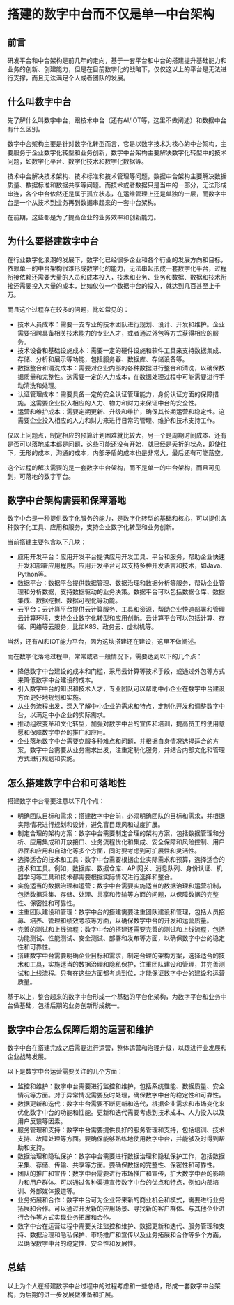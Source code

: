 # 搭建的数字中台而不仅是单一中台架构

## 前言

研发平台和中台架构是前几年的走向，基于一套平台和中台的搭建提升基础能力和业务的创新、创建能力，但是在目前数字化的战略下，仅仅这以上的平台是无法进行支撑，而且无法满足个人或者团队的发展。

## 什么叫数字中台
先了解什么叫数字中台，跟技术中台（还有AI/IOT等，这里不做阐述）和数据中台有什么区别。

数字中台架构主要是针对数字化转型而言，它是以数字技术为核心的中台架构，主要服务于企业数字化转型和业务创新，数字中台架构主要解决数字化转型中的技术问题，如数字化平台、数字化技术和数字化数据等。

技术中台解决技术架构、技术标准和技术管理等问题，数据中台架构主要解决数据质量、数据标准和数据共享等问题。而技术或者数据只是当中的一部分，无法形成串连，各个中台依然还是属于孤立状态，在运维管理上还是单独的一层，而数字中台是一个从技术到业务再到数据串起来的一套中台架构。

在前期，这些都是为了提高企业的业务效率和创新能力。

## 为什么要搭建数字中台
在行业数字化浪潮的发展下，数字化已经很多企业和各个行业的发展方向和目标，依赖单一的中台架构很难形成数字化的能力，无法串起形成一套数字化平台，过程衔接依赖还需要大量的人员和成本投入，技术和业务、业务和数据、数据和技术衔接还需要投入大量的成本，比如仅仅一个数据中台的投入，就达到几百甚至上千万。

而且这个过程存在较多的问题，比如常见的：

- 技术人员成本：需要一支专业的技术团队进行规划、设计、开发和维护。企业需要招聘具备相关技术能力的专业人才，或者通过外包等方式获得相应的服务。
- 技术设备和基础设施成本：需要一定的硬件设施和软件工具来支持数据集成、存储、分析和展示等功能，包括服务器、数据库、存储设备等。
- 数据整合和清洗成本：需要对企业内部的各种数据进行整合和清洗，以确保数据质量和完整性。这需要一定的人力成本，在数据处理过程中可能需要进行手动清洗和处理。
- 认证管理成本：需要具备一定的安全认证管理能力，身份认证方面的保障措施。这需要企业投入相应的人力、物力和财力来保证中台的安全性。
- 运营和维护成本：需要定期更新、升级和维护，确保其长期运营和稳定性。这需要企业投入相应的人力和财力来进行日常的管理、维护和技术支持工作。

仅以上问题点，制定相应的预算计划困难就比较大，另一个是周期时间成本、还有是否可以落地成本都是问题，这些可能还没有开始，就已经是夭折的状态，即使往下，无形的成本，沟通的成本，内部矛盾的成本也是非常大，最后还有可能落空。

这个过程的解决需要的是一套数字中台架构，而不是单一的中台架构，而且可见到，可落地的数字平台。

## 数字中台架构需要和保障落地
数字中台是一种提供数字化服务的能力，是数字化转型的基础和核心，可以提供各种数字化工具、应用和服务，支持企业数字化转型和业务创新。


当前搭建主要包含以下几块：

- 应用开发平台：应用开发平台提供应用开发工具、平台和服务，帮助企业快速开发和部署应用程序。应用开发平台可以支持多种开发语言和技术，如Java、Python等。
- 数据平台：数据平台提供数据管理、数据治理和数据分析等服务，帮助企业管理和分析数据，支持数据驱动的业务决策。数据平台可以包括数据仓库、数据集成、数据挖掘、数据可视化等功能。
- 云平台：云计算平台提供云计算服务、工具和资源，帮助企业快速部署和管理云计算环境，支持企业数字化转型和应用创新。云计算平台可以包括计算、存储、网络等云服务，比如K8S、政务云、虚拟机等。

当然，还有AI和IOT能力平台，因为这块搭建还在建设，这里不做阐述。

而在数字化落地过程中，常常或者一般情况下，需要达到以下的几个点：

- 降低数字中台建设的成本和门槛，采用云计算等技术手段，或通过外包等方式来降低数字中台建设的成本。
- 引入数字中台的知识和技术人才，专业团队可以帮助中小企业在数字中台建设方面更好地规划和实施。
- 从业务流程出发，深入了解中小企业的需求和特点，定制化开发和调整数字中台，以满足中小企业的实际需求。
- 推动组织变革和文化转型，加强对数字中台的宣传和培训，提高员工的使用意愿和保障数字中台的推广和应用。
- 企业落地数字中台需要克服多种难点和问题，并根据自身情况选择适合的方案。数字中台需要从业务需求出发，注重定制化服务，并结合内部文化和管理方式进行规划和实施。

## 怎么搭建数字中台和可落地性
搭建数字中台需要注意以下几个点：

- 明确团队目标和需求：搭建数字中台前，必须明确团队的目标和需求，并根据实际情况进行规划和设计，避免盲目跟风和过度扩展。
- 制定合理的架构方案：数字中台需要制定合理的架构方案，包括数据管理和分析、应用集成和开放接口、业务流程优化和集成、安全保障和风险控制、用户界面和应用和自动化等多个方面，同时要考虑到可扩展性和灵活性。
- 选择适合的技术和工具：数字中台需要根据企业实际需求和预算，选择适合的技术和工具。例如，数据库、数据仓库、API网关、消息队列、身份认证、机器学习等工具和技术都需要根据实际情况进行选择和整合。
- 实施适当的数据治理和运营：数字中台需要实施适当的数据治理和运营机制，包括数据采集、存储、处理、共享和传输等方面的问题，以保障数据的完整性、保密性和可靠性。
- 注重团队建设和管理：数字中台的搭建需要注重团队建设和管理，包括人员招募、培养、管理和绩效考核等方面，以确保数字中台的开发和运营质量。
- 完善的测试和上线流程：数字中台的搭建还需要完善的测试和上线流程，包括功能测试、性能测试、安全测试、部署和发布等方面，以确保数字中台的稳定性和可靠性。
- 搭建数字中台需要明确企业目标和需求，制定合理的架构方案，选择适合的技术和工具，实施适当的数据治理和隐私保护，注重团队建设和管理，并完善测试和上线流程。只有在这些方面都考虑到位，才能保证数字中台的建设和运营质量。

基于以上，整合起来的数字中台形成一个基础的平台化架构，为数字平台和业务中台做基础，包括后期的业务创新形成统一。

## 数字中台怎么保障后期的运营和维护
数字中台在搭建完成之后需要进行运营，整体运营和治理升级，以跟进行业发展和企业战略发展。


以下是数字中台运营需要关注的几个方面：

- 监控和维护：数字中台需要进行监控和维护，包括系统性能、数据质量、安全情况等方面。对于异常情况需要及时处理，确保数字中台的稳定性和可靠性。
- 数据更新和迭代：数字中台需要不断更新和迭代，根据企业需求和市场变化来优化数字中台的功能和性能。更新和迭代需要考虑到技术成本、人力投入以及用户反馈等因素。
- 服务管理和支持：数字中台需要提供良好的服务管理和支持，包括培训、技术支持、故障处理等方面。要确保能够熟练地使用数字中台，并能够及时得到帮助和支持。
- 数据治理和隐私保护：数字中台需要进行数据治理和隐私保护工作，包括数据采集、存储、传输、共享等方面。要确保数据的完整性、保密性和可靠性。
- 团队的推广和宣传：数字中台需要进行市场推广和宣传，扩大数字中台的影响力和用户群体。可以通过各种渠道宣传数字中台的优点和特点，例如内部培训、外部媒体报道等。
- 业务拓展和合作：数字中台可为企业带来新的商业机会和模式，需要进行业务拓展和合作。可以通过开发新的应用场景、寻找新的客户群体、与其他企业进行合作等方式实现业务拓展和合作。
- 数字中台在运营过程中需要关注监控和维护、数据更新和迭代、服务管理和支持、数据治理和隐私保护、市场推广和宣传以及业务拓展和合作等多个方面，以确保数字中台的稳定性、安全性和发展性。

## 总结
以上为个人在搭建数字中台过程中的过程考虑和一些总结，形成一套数字中台架构，为后期的进一步发展做准备和扩展。

